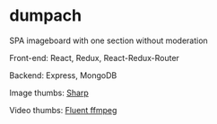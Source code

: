 # dumpach
SPA imageboard with one section without moderation

Front-end: React, Redux, React-Redux-Router

Backend: Express, MongoDB

Image thumbs: [Sharp](https://github.com/lovell/sharp)

Video thumbs: [Fluent ffmpeg](https://github.com/fluent-ffmpeg/node-fluent-ffmpeg)